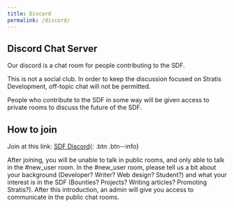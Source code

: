 ```yaml
---
title: Discord
permalink: /discord/
---
```

## Discord Chat Server

Our discord is a chat room for people contributing to the SDF.

This is not a social club. In order to keep the discussion focused on Stratis Development, off-topic chat will not be permitted.

People who contribute to the SDF in some way will be given access to private rooms to discuss the future of the SDF.

## How to join

Join at this link: [SDF Discord](https://discord.gg/99EX7d4){: .btn .btn--info}

After joining, you will be unable to talk in public rooms, and only able to talk in the #new_user room. In the #new_user room, please tell us a bit about your background (Developer? Writer? Web design? Student?) and what your interest is in the SDF (Bounties? Projects? Writing articles? Promoting Stratis?). After this introduction, an admin will give you access to communicate in the public chat rooms.